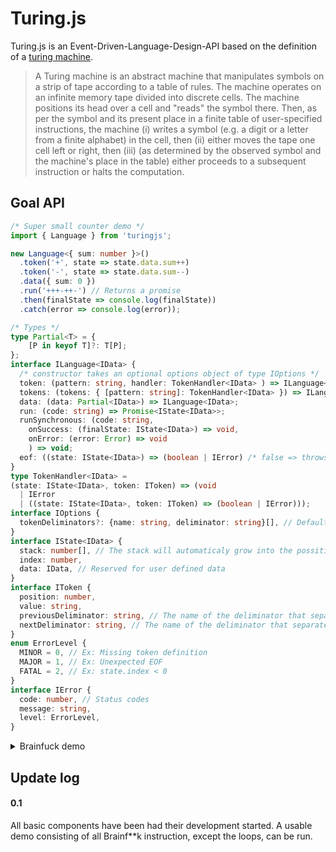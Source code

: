 # Turing.js
Turing.js is an Event-Driven-Language-Design-API based on the definition of a  [turing machine](https://en.wikipedia.org/wiki/Turing_machine).

> A Turing machine is an abstract machine that manipulates symbols on a strip of tape according to a table of rules.
> The machine operates on an infinite memory tape divided into discrete cells. The machine positions its head over a cell and "reads"  the symbol there. Then, as per the symbol and its present place in a finite table of user-specified instructions, the machine (i) writes a symbol (e.g. a digit or a letter from a finite alphabet) in the cell, then (ii) either moves the tape one cell left or right, then (iii) (as determined by the observed symbol and the machine's place in the table) either proceeds to a subsequent instruction or halts the computation.

## Goal API

```ts
/* Super small counter demo */
import { Language } from 'turingjs';

new Language<{ sum: number }>()
  .token('+', state => state.data.sum++)
  .token('-', state => state.data.sum--)
  .data({ sum: 0 })
  .run('+++-++-') // Returns a promise 
  .then(finalState => console.log(finalState))
  .catch(error => console.log(error));
```

```ts
/* Types */
type Partial<T> = {
    [P in keyof T]?: T[P];
};
interface ILanguage<IData> {
  /* constructor takes an optional options object of type IOptions */
  token: (pattern: string, handler: TokenHandler<IData> ) => ILanguage<IData>;
  tokens: (tokens: { [pattern: string]: TokenHandler<IData> }) => ILanguage<IData>;
  data: (data: Partial<IData>) => ILanguage<IData>;
  run: (code: string) => Promise<IState<IData>>;
  runSynchronous: (code: string, 
    onSuccess: (finalState: IState<IData>) => void, 
    onError: (error: Error) => void
    ) => void; 
  eof: ((state: IState<IData>) => (boolean | IError) /* false => throws UnexpectedEOFError */);
}
type TokenHandler<IData> = 
(state: IState<IData>, token: IToken) => (void 
  | IError 
  | ((state: IState<IData>, token: IToken) => (boolean | IError)));
interface IOptions {
  tokenDeliminators?: {name: string, deliminator: string}[], // Default is [{name: 'empty', deliminator: ''}]
}
interface IState<IData> {
  stack: number[], // The stack will automaticaly grow into the possitive indecies
  index: number,
  data: IData, // Reserved for user defined data
}
interface IToken {
  position: number,
  value: string,
  previousDeliminator: string, // The name of the deliminator that separated this token from the previous one
  nextDeliminator: string, // The name of the deliminator that separates this token from the next one
}
enum ErrorLevel {
  MINOR = 0, // Ex: Missing token definition
  MAJOR = 1, // Ex: Unexpected EOF
  FATAL = 2, // Ex: state.index < 0
}
interface IError {
  code: number, // Status codes
  message: string,
  level: ErrorLevel,
}
```

<details>
<summary>Brainfuck demo</summary>

```ts
/* Demo */
import { Language } from 'turingjs';

interface MyData {
  in: string[],
  out: string[],
  loops: number[],
}
let myLanguage = new Language<MyData>()
  .tokens({
    '+': (state, token) => state.stack[state.index]++,
    '-': (state, token) => state.stack[state.index]--,
    '>': (state, token) => state.index++,
    '<': (state, token) => state.index--,
    ',': (state, token) => state.stack[state.index] = state.data.in.shift().charCodeAt(0),
    '.': (state, token) => state.data.out.push(String.fromCharCode(state.stack[state.index])),
    '[': (state, token) => {
      if (state.stack[state.index] === 0) {
        let i = 1;
        return (state, token) => {
          // If you return a function, it will be called instead of any token function for every token untill you return true.
          if (token.value === '[') { i++; }
          if (token.value === ']') { i--; }
          return i === 0;
        };
      } else {
        state.data.loops.push(token.position)
      }
    },
    ']': (state, token) => state.position = state.data.loops.pop(),
    '*': (state, token) => {
      // * is not a wildcard
      return {
        code: 1337,
        message: 'If you return an error, it will be thrown',
        level: ErrorLevel.MINOR,
      };
    },
  }).eof(state => state.data.loops.length === 0 /* Fails if we have opned more loops than we close */);

let code = '+++[->,.+++.<]';
let programPromise = myLanguage.data({
  in: 'ABC'.split(''),
  out: [],
  loops: [],
}).run(code);

programPromise
  .then(finalState => console.log(finalState.data.out.join('')) /* ADBECF */)
  .catch(error => console.log(error));
```
</details>

## Update log

#### 0.1
All basic components have been had their development started.
A usable demo consisting of all Brainf**k instruction, except the loops, can be run.